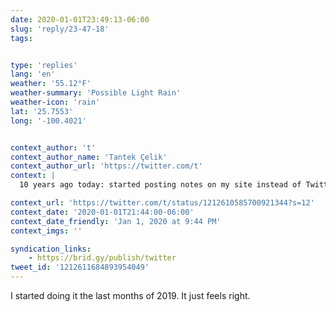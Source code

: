 ```yaml
---
date: 2020-01-01T23:49:13-06:00
slug: 'reply/23-47-18'
tags:


type: 'replies'
lang: 'en'
weather: '55.12°F'
weather-summary: 'Possible Light Rain'
weather-icon: 'rain'
lat: '25.7553'
long: '-100.4021'


context_author: 't'
context_author_name: 'Tantek Çelik'
context_author_url: 'https://twitter.com/t'
context: |
  10 years ago today: started posting notes on my site instead of Twitter: <a href="https://tantek.com/2010/001/t1/declaring-independence-building-it">https://tantek.com/2010/001/t1/declaring-independence-building-it</a> Then 25 days to auto-syndicate, catch up: <a href="https://twitter.com/t/status/8228455558">https://twitter.com/t/status/8228455558</a> Have a site? Start posting your notes there in 2020. Just start. Ask the ‪<a href="https://twitter.com/hashtag/indieweb">#indieweb</a>‬ ... <a href="https://tantek.com/t54N1">https://tantek.com/t54N1</a>

context_url: 'https://twitter.com/t/status/1212610585700921344?s=12'
context_date: '2020-01-01T21:44:00-06:00'
context_date_friendly: 'Jan 1, 2020 at 9:44 PM'
context_imgs: ''

syndication_links:
    - https://brid.gy/publish/twitter
tweet_id: '1212611684893954049'
---
```

I started doing it the last months of 2019. It just feels right.